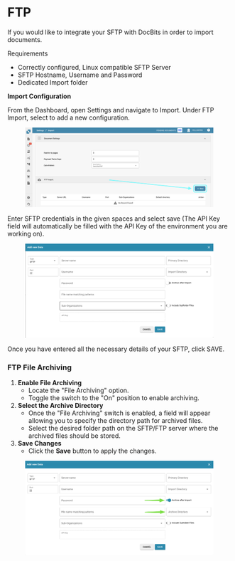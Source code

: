 # FTP

If you would like to integrate your SFTP with DocBits in order to import documents.

Requirements

* Correctly configured, Linux compatible SFTP Server
* SFTP Hostname, Username and Password
* Dedicated Import folder

**Import Configuration**

From the Dashboard, open Settings and navigate to Import. Under FTP Import, select to add a new configuration.

<figure><img src="../../../.gitbook/assets/ftp1.png" alt=""><figcaption></figcaption></figure>

Enter SFTP credentials in the given spaces and select save (The API Key field will automatically be filled with the API Key of the environment you are working on).

<figure><img src="../../../.gitbook/assets/image (3) (1) (1).png" alt=""><figcaption></figcaption></figure>

Once you have entered all the necessary details of your SFTP, click SAVE.

### **FTP File Archiving**

1. **Enable File Archiving**
   * Locate the "File Archiving" option.
   * Toggle the switch to the "On" position to enable archiving.
2. **Select the Archive Directory**
   * Once the "File Archiving" switch is enabled, a field will appear allowing you to specify the directory path for archived files.
   * Select the desired folder path on the SFTP/FTP server where the archived files should be stored.
3. **Save Changes**
   * Click the **Save** button to apply the changes.

<figure><img src="../../../.gitbook/assets/image (4) (1) (2).png" alt=""><figcaption></figcaption></figure>
